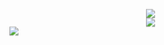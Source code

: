 <center>
  <a href="https://www.github.com/xiaobili">
    <img align="center" src="https://github-readme-stats.vercel.app/api?username=xiaobili&show_icons=true&theme=flag-india&hide_border=true&locale=cn&card_width=1000&border_radius=20"/>
  </a>
<br>
  <a href="https://www.github.com/xiaobili">
    <img align="center" src="https://github-readme-stats.vercel.app/api/top-langs/?username=xiaobili&theme=flag-india&hide_border=true&locale=cn&card_width=1000&border_radius=20"/>
  </a>
</center>

<div>
  <img align="center" src="https://pic.rmb.bdstatic.com/bjh/231208/93b086b0ef1566ad64918d70726322745686.png" style="border-radius: 20;">
</div>
